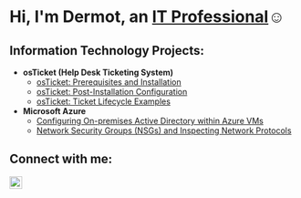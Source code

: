 <h1>Hi, I'm Dermot, an <a href="www.linkedin.com/in/dermot-behan">IT Professional</a>☺</h1>

<h2>Information Technology Projects:</h2>

- <b>osTicket (Help Desk Ticketing System)</b>
  - [osTicket: Prerequisites and Installation](https://github.com/Derm-IT/osticket-prereqs)
  - [osTicket: Post-Installation Configuration](https://github.com/Derm-IT/post-install-config)
  - [osTicket: Ticket Lifecycle Examples](https://github.com/Derm-IT/ticket-lifecycle)
- <b>Microsoft Azure</b>
  - [Configuring On-premises Active Directory within Azure VMs](https://github.com/Derm-IT/configure-ad)
  - [Network Security Groups (NSGs) and Inspecting Network Protocols](https://github.com/Derm-IT/azure-network-protocols)

<h2>Connect with me:</h2>

[<img align="left" alt="Dermot | LinkedIn" width="22px" src="https://cdn.jsdelivr.net/npm/simple-icons@v3/icons/linkedin.svg" />][linkedin]


[linkedin]: https://linkedin.com/in/dermot-behan
